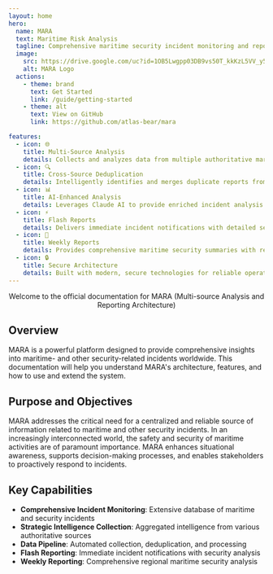```yaml
---
layout: home
hero:
  name: MARA
  text: Maritime Risk Analysis
  tagline: Comprehensive maritime security incident monitoring and reporting
  image:
    src: https://drive.google.com/uc?id=1OB5Lwgpp03DB9vs50T_kkKzL5VV_y5Eo
    alt: MARA Logo
  actions:
    - theme: brand
      text: Get Started
      link: /guide/getting-started
    - theme: alt
      text: View on GitHub
      link: https://github.com/atlas-bear/mara

features:
  - icon: 🌐
    title: Multi-Source Analysis
    details: Collects and analyzes data from multiple authoritative maritime security sources
  - icon: 🔍
    title: Cross-Source Deduplication
    details: Intelligently identifies and merges duplicate reports from different sources
  - icon: 📊
    title: AI-Enhanced Analysis
    details: Leverages Claude AI to provide enriched incident analysis and recommendations
  - icon: ⚡
    title: Flash Reports
    details: Delivers immediate incident notifications with detailed security analysis
  - icon: 📅
    title: Weekly Reports
    details: Provides comprehensive maritime security summaries with regional analysis
  - icon: 🔒
    title: Secure Architecture
    details: Built with modern, secure technologies for reliable operation
---
```


<div class="custom-container tip" style="text-align: center;">
  <p>Welcome to the official documentation for MARA (Multi-source Analysis and Reporting Architecture)</p>
</div>

## Overview

MARA is a powerful platform designed to provide comprehensive insights into maritime- and other security-related incidents worldwide. This documentation will help you understand MARA's architecture, features, and how to use and extend the system.

## Purpose and Objectives

MARA addresses the critical need for a centralized and reliable source of information related to maritime and other security incidents. In an increasingly interconnected world, the safety and security of maritime activities are of paramount importance. MARA enhances situational awareness, supports decision-making processes, and enables stakeholders to proactively respond to incidents.

## Key Capabilities

- **Comprehensive Incident Monitoring**: Extensive database of maritime and security incidents
- **Strategic Intelligence Collection**: Aggregated intelligence from various authoritative sources
- **Data Pipeline**: Automated collection, deduplication, and processing
- **Flash Reporting**: Immediate incident notifications with security analysis
- **Weekly Reporting**: Comprehensive regional maritime security analysis